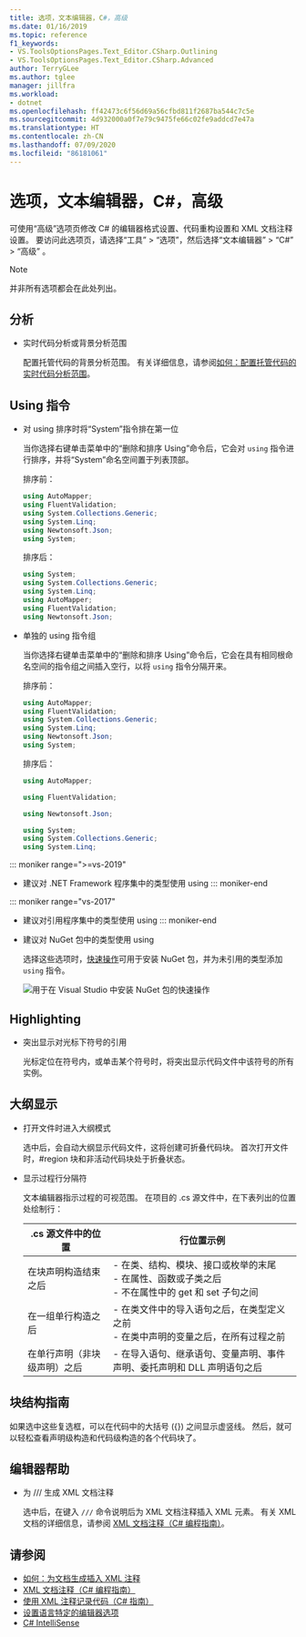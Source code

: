 ```yaml
---
title: 选项，文本编辑器，C#，高级
ms.date: 01/16/2019
ms.topic: reference
f1_keywords:
- VS.ToolsOptionsPages.Text_Editor.CSharp.Outlining
- VS.ToolsOptionsPages.Text_Editor.CSharp.Advanced
author: TerryGLee
ms.author: tglee
manager: jillfra
ms.workload:
- dotnet
ms.openlocfilehash: ff42473c6f56d69a56cfbd811f2687ba544c7c5e
ms.sourcegitcommit: 4d932000a0f7e79c9475fe66c02fe9addcd7e47a
ms.translationtype: HT
ms.contentlocale: zh-CN
ms.lasthandoff: 07/09/2020
ms.locfileid: "86181061"
---
```

# <a name="options-text-editor-c-advanced"></a>选项，文本编辑器，C#，高级

可使用“高级”选项页修改 C# 的编辑器格式设置、代码重构设置和 XML 文档注释设置。 要访问此选项页，请选择“工具” > “选项”，然后选择“文本编辑器” > “C#” > “高级”    。

> [!NOTE]
> 并非所有选项都会在此处列出。

## <a name="analysis"></a>分析

- 实时代码分析或背景分析范围

   配置托管代码的背景分析范围。 有关详细信息，请参阅[如何：配置托管代码的实时代码分析范围](../../code-quality/configure-live-code-analysis-scope-managed-code.md)。

## <a name="using-directives"></a>Using 指令

- 对 using 排序时将“System”指令排在第一位

   当你选择右键单击菜单中的“删除和排序 Using”命令后，它会对 `using` 指令进行排序，并将“System”命名空间置于列表顶部。

   排序前：

   ```csharp
   using AutoMapper;
   using FluentValidation;
   using System.Collections.Generic;
   using System.Linq;
   using Newtonsoft.Json;
   using System;
   ```

   排序后：

   ```csharp
   using System;
   using System.Collections.Generic;
   using System.Linq;
   using AutoMapper;
   using FluentValidation;
   using Newtonsoft.Json;
   ```

- 单独的 using 指令组

   当你选择右键单击菜单中的“删除和排序 Using”命令后，它会在具有相同根命名空间的指令组之间插入空行，以将 `using` 指令分隔开来。

   排序前：

   ```csharp
   using AutoMapper;
   using FluentValidation;
   using System.Collections.Generic;
   using System.Linq;
   using Newtonsoft.Json;
   using System;
   ```

   排序后：

   ```csharp
   using AutoMapper;

   using FluentValidation;

   using Newtonsoft.Json;

   using System;
   using System.Collections.Generic;
   using System.Linq;
   ```

::: moniker range=">=vs-2019"                                              
- 建议对 .NET Framework 程序集中的类型使用 using
::: moniker-end
                                         
::: moniker range="vs-2017"                                                
- 建议对引用程序集中的类型使用 using
::: moniker-end                                                            

- 建议对 NuGet 包中的类型使用 using

   选择这些选项时，[快速操作](../quick-actions.md)可用于安装 NuGet 包，并为未引用的类型添加 `using` 指令。

   ![用于在 Visual Studio 中安装 NuGet 包的快速操作](media/nuget-lightbulb.png)

## <a name="highlighting"></a>Highlighting

- 突出显示对光标下符号的引用

   光标定位在符号内，或单击某个符号时，将突出显示代码文件中该符号的所有实例。

## <a name="outlining"></a>大纲显示

- 打开文件时进入大纲模式

   选中后，会自动大纲显示代码文件，这将创建可折叠代码块。 首次打开文件时，#region 块和非活动代码块处于折叠状态。

- 显示过程行分隔符

   文本编辑器指示过程的可视范围。 在项目的 .cs 源文件中，在下表列出的位置处绘制行：

   |.cs 源文件中的位置|行位置示例|
   |---------------------------------|------------------------------|
   |在块声明构造结束之后|-   在类、结构、模块、接口或枚举的末尾<br />-   在属性、函数或子类之后<br />-   不在属性中的 get 和 set 子句之间|
   |在一组单行构造之后|-   在类文件中的导入语句之后，在类型定义之前<br />-   在类中声明的变量之后，在所有过程之前|
   |在单行声明（非块级声明）之后|-   在导入语句、继承语句、变量声明、事件声明、委托声明和 DLL 声明语句之后|

## <a name="block-structure-guides"></a>块结构指南

如果选中这些复选框，可以在代码中的大括号 ({}) 之间显示虚竖线。 然后，就可以轻松查看声明级构造和代码级构造的各个代码块了。

## <a name="editor-help"></a>编辑器帮助

- 为 /// 生成 XML 文档注释

   选中后，在键入 `///` 命令说明后为 XML 文档注释插入 XML 元素。 有关 XML 文档的详细信息，请参阅 [XML 文档注释（C# 编程指南）](/dotnet/csharp/programming-guide/xmldoc/xml-documentation-comments)。

## <a name="see-also"></a>请参阅

- [如何：为文档生成插入 XML 注释](../../ide/reference/generate-xml-documentation-comments.md)
- [XML 文档注释（C# 编程指南）](/dotnet/csharp/programming-guide/xmldoc/xml-documentation-comments)
- [使用 XML 注释记录代码（C# 指南）](/dotnet/csharp/codedoc)
- [设置语言特定的编辑器选项](../../ide/reference/setting-language-specific-editor-options.md)
- [C# IntelliSense](../../ide/visual-csharp-intellisense.md)
